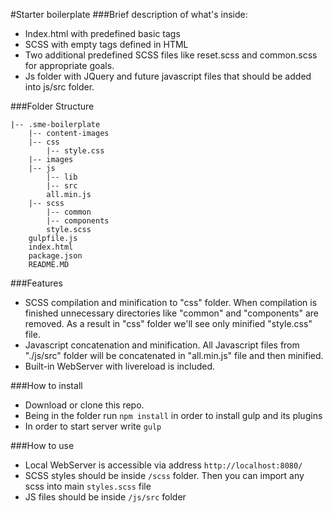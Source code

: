 #Starter boilerplate
###Brief description of what's inside:
* Index.html with predefined basic tags
* SCSS with empty tags defined in HTML
* Two additional predefined SCSS files like reset.scss and common.scss for appropriate goals.
* Js folder with JQuery and future javascript files that should be added into js/src folder.

###Folder Structure
```
|-- .sme-boilerplate
    |-- content-images
    |-- css
        |-- style.css
    |-- images
    |-- js
        |-- lib
        |-- src
        all.min.js
    |-- scss
        |-- common
        |-- components
        style.scss
    gulpfile.js
    index.html
    package.json
    README.MD
```

###Features
* SCSS compilation and minification to "css" folder. When compilation is finished unnecessary directories like "common" and "components" are removed. As a result in "css" folder we'll see only minified "style.css" file.
* Javascript concatenation and minification. All Javascript files from "./js/src" folder will be concatenated in "all.min.js" file and then minified.
* Built-in WebServer with livereload is included.

###How to install
* Download or clone this repo.
* Being in the folder run ```npm install``` in order to install gulp and its plugins
* In order to start server write `````gulp`````

###How to use
* Local WebServer is accessible via address ```http://localhost:8080/```
* SCSS styles should be inside ```/scss``` folder. Then you can import any scss into main ```styles.scss``` file
* JS files should be inside ```/js/src``` folder